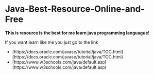# Java-Best-Resource-Online-and-Free
<b>This is resource is the best for me learn java programming languague!</b>

If you want learn like me you just go to the link
<ul>
  <li>[https://docs.oracle.com/javase/tutorial/java/TOC.html](https://docs.oracle.com/javase/tutorial/java/TOC.html)</li>
  <li>[https://www.w3schools.com/java/default.asp](https://www.w3schools.com/java/default.asp)</li>
</ul>

